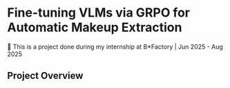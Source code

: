 #  Fine-tuning VLMs via GRPO for Automatic Makeup Extraction
📍 This is a project done during my internship at B*Factory | Jun 2025 - Aug 2025

## Project Overview
